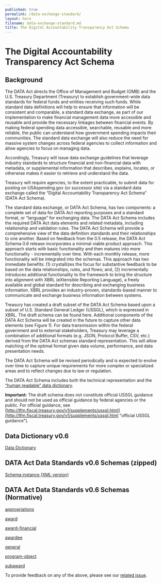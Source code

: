 ```yaml
---
published: true
permalink: /data-exchange-standard/
layout: hero
filename: data-exchange-standard.md
title: The Digital Accountability Transparency Act Schema
---
```

# The Digital Accountability Transparency Act Schema

## Background

The DATA Act directs the Office of Management and Budget (OMB) and the U.S. Treasury Department (Treasury) to establish government-wide data standards for federal funds and entities receiving such funds. While standard data definitions will help to ensure that information will be consistent and comparable, a standard data exchange, as part of our implementation to make financial management data more accessible and reusable and provide the necessary linkages between financial events. By making federal spending data accessible, searchable, reusable and more reliable, the public can understand how government spending impacts their communities. The standard data exchange will also reduce the need for massive system changes across federal agencies to collect information and allow agencies to focus on managing data.

Accordingly, Treasury will issue data exchange guidelines that leverage industry standards to structure financial and non-financial data with metadata, or supplemental information that describes, explains, locates, or otherwise makes it easier to retrieve and understand the data.

Treasury will require agencies, to the extent practicable, to submit data for posting on USAspending.gov (or successor site) via a standard data exchange called the “Digital Accountability Transparency Act Schema” (DATA Act Schema).

The standard data exchange, or DATA Act Schema, has two components: a complete set of data for DATA Act reporting purposes and a standard format, or “language” for exchanging data. The DATA Act Schema includes the required DATA Act data elements and related metadata, including relationship and validation rules. The DATA Act Schema will provide a comprehensive view of the data definition standards and their relationships to one another.  Based on feedback from the 0.5 release, the DATA Act Schema 0.6 release incorporates a minimal viable product approach.  This approach starts with basic functionality and then matures into more functionality - incrementally over time.  With each monthly release, more functionality will be integrated into the schemas.  This approach has two immediate benefits: (1) crystallizes the focus for substantive feedback to be based on the data relationships, rules, and flows; and, (2) incrementally introduces additional functionality to the framework to bring the structure into alignment with XBRL (eXtensible Reporting Language), a freely available and global standard for describing and exchanging business information.  XBRL provides an industry-proven, standards-based manner to communicate and exchange business information between systems.

Treasury has created a draft subset of the DATA Act Schema based upon a subset of U.S. Standard General Ledger (USSGL), which is expressed in XBRL. The draft schema can be found here. Additional components of the DATA Act Schema will be created in the future to capture other data elements (see Figure 1). For data transmission within the federal government and to external stakeholders, Treasury may leverage a combination of additional formats (e.g. JSON, Protocol Buffer, CSV, etc.) derived from the DATA Act schemas standard representation. This will allow matching of the optimal format given data volume, performance, and data presentation needs.

The DATA Act Schema will be revised periodically and is expected to evolve over time to capture unique requirements for more complex or specialized areas and to reflect changes due to law or regulation.

The DATA Act Schema includes both the technical representation and the <a href="{{ site.baseurl }}/dictionary/" title="DATA Act Data Dictionary">“human readable” data dictionary</a>.

**Important:** The draft schema does not constitute official USSGL guidance and should not be used as official guidance by federal agencies or the public. For official guidance, see [http://tfm.fiscal.treasury.gov/v1/supplements/ussgl.html](http://tfm.fiscal.treasury.gov/v1/supplements/ussgl.html "official USSGL guidance").

## Data Dictionary v0.6

<a href="{{ site.baseurl }}/dictionary/" title="DATA Act Data Dictionary">Data Dictionary</a>

## DATA Act Data Standards v0.6 Schemas (zipped)

<a href="{{ site.baseurl }}/assets/docs/DATA_Act_Schema_v0.6.zip" title="DATA Act schema instance (.zip)">Schema instance (XML version)</a>

## DATA Act Data Standards v0.6 Schemas (Normative)

<a href="{{ site.baseurl }}/schema/appropriations/appropriations.xsd" title="appropriations">appropriations</a>

<a href="{{ site.baseurl }}/schema/award/award.xsd" title="award">award</a>

<a href="{{ site.baseurl }}/schema/award-financial/award-financial.xsd" title="award financial">award-financial</a>

<a href="{{ site.baseurl }}/schema/awardee/awardee.xsd" title="awardee">awardee</a>

<a href="{{ site.baseurl }}/schema/general/general.xsd" title="general">general</a>

<a href="{{ site.baseurl }}/schema/program-object/program-object.xsd" title="program-object">program-object</a>

<a href="{{ site.baseurl }}/schema/subaward/subaward.xsd" title="subaward">subaward</a>

To provide feedback on any of the above, please see our [related issue](https://github.com/fedspendingtransparency/fedspendingtransparency.github.io/issues/101).
